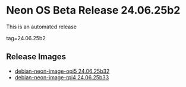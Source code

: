 # Neon OS Beta Release 24.06.25b2
This is an automated release

tag=24.06.25b2

## Release Images
- [debian-neon-image-opi5 24.06.25b32](https://download.neonaiservices.com/neon_os/core/rpi4/dev/debian-neon-image-rpi4_2024-06-25_21_08.img.xz)
- [debian-neon-image-rpi4 24.06.25b33](https://download.neonaiservices.com/neon_os/core/rpi4/dev/debian-neon-image-rpi4_2024-06-25_21_08.img.xz)
